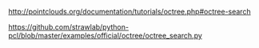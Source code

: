 http://pointclouds.org/documentation/tutorials/octree.php#octree-search

https://github.com/strawlab/python-pcl/blob/master/examples/official/octree/octree_search.py
